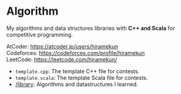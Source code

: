 # Algorithm
My algorithms and data structures libraries with **C++ and Scala** for competitive programming.

AtCoder: https://atcoder.jp/users/hiramekun  
Codeforces: https://codeforces.com/profile/hiramekun  
LeetCode: https://leetcode.com/hiramekun/

 - `template.cpp`: The template C++ file for contests.
 - `template.scala`: The template Scala file for contests.
 - [/library](https://github.com/hiramekun/Algorithm/tree/master/library): Algorithms and datastructures I learned.
